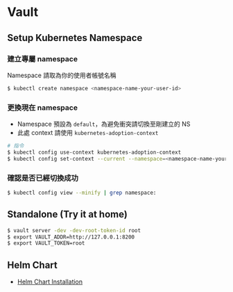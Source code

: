 # Vault

## Setup Kubernetes Namespace

### 建立專屬 namespace

Namespace 請取為你的使用者帳號名稱

```bash
$ kubectl create namespace <namespace-name-your-user-id>
```

### 更換現在 namespace

* Namespace 預設為 `default`，為避免衝突請切換至剛建立的 NS
* 此處 context 請使用 `kubernetes-adoption-context`

```bash
# 指令
$ kubectl config use-context kubernetes-adoption-context
$ kubectl config set-context --current --namespace=<namespace-name-your-user-id>
```

### 確認是否已經切換成功

```bash
$ kubectl config view --minify | grep namespace:
```

## Standalone (Try it at home)

```bash
$ vault server -dev -dev-root-token-id root
$ export VAULT_ADDR=http://127.0.0.1:8200
$ export VAULT_TOKEN=root
```

## Helm Chart

* [Helm Chart Installation](Helm.md)